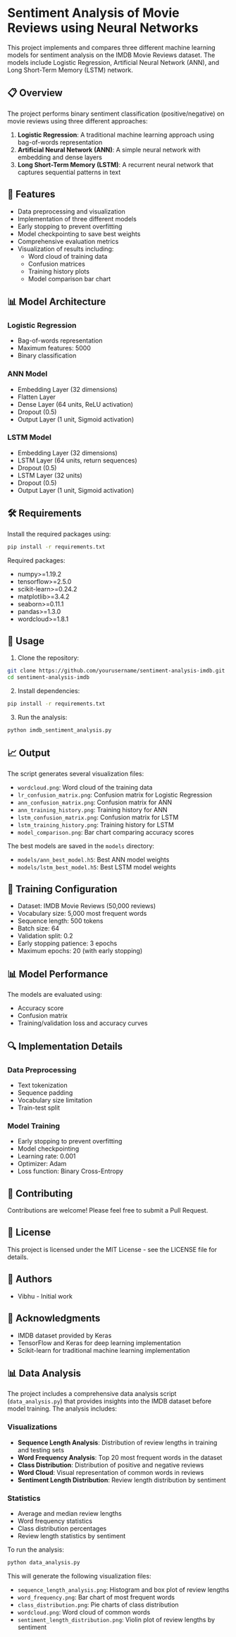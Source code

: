 # Sentiment Analysis of Movie Reviews using Neural Networks

This project implements and compares three different machine learning models for sentiment analysis on the IMDB Movie Reviews dataset. The models include Logistic Regression, Artificial Neural Network (ANN), and Long Short-Term Memory (LSTM) network.

## 📋 Overview

The project performs binary sentiment classification (positive/negative) on movie reviews using three different approaches:
1. **Logistic Regression**: A traditional machine learning approach using bag-of-words representation
2. **Artificial Neural Network (ANN)**: A simple neural network with embedding and dense layers
3. **Long Short-Term Memory (LSTM)**: A recurrent neural network that captures sequential patterns in text

## 🎯 Features

- Data preprocessing and visualization
- Implementation of three different models
- Early stopping to prevent overfitting
- Model checkpointing to save best weights
- Comprehensive evaluation metrics
- Visualization of results including:
  - Word cloud of training data
  - Confusion matrices
  - Training history plots
  - Model comparison bar chart

## 📊 Model Architecture

### Logistic Regression
- Bag-of-words representation
- Maximum features: 5000
- Binary classification

### ANN Model
- Embedding Layer (32 dimensions)
- Flatten Layer
- Dense Layer (64 units, ReLU activation)
- Dropout (0.5)
- Output Layer (1 unit, Sigmoid activation)

### LSTM Model
- Embedding Layer (32 dimensions)
- LSTM Layer (64 units, return sequences)
- Dropout (0.5)
- LSTM Layer (32 units)
- Dropout (0.5)
- Output Layer (1 unit, Sigmoid activation)

## 🛠️ Requirements

Install the required packages using:
```bash
pip install -r requirements.txt
```

Required packages:
- numpy>=1.19.2
- tensorflow>=2.5.0
- scikit-learn>=0.24.2
- matplotlib>=3.4.2
- seaborn>=0.11.1
- pandas>=1.3.0
- wordcloud>=1.8.1

## 🚀 Usage

1. Clone the repository:
```bash
git clone https://github.com/yourusername/sentiment-analysis-imdb.git
cd sentiment-analysis-imdb
```

2. Install dependencies:
```bash
pip install -r requirements.txt
```

3. Run the analysis:
```bash
python imdb_sentiment_analysis.py
```

## 📈 Output

The script generates several visualization files:
- `wordcloud.png`: Word cloud of the training data
- `lr_confusion_matrix.png`: Confusion matrix for Logistic Regression
- `ann_confusion_matrix.png`: Confusion matrix for ANN
- `ann_training_history.png`: Training history for ANN
- `lstm_confusion_matrix.png`: Confusion matrix for LSTM
- `lstm_training_history.png`: Training history for LSTM
- `model_comparison.png`: Bar chart comparing accuracy scores

The best models are saved in the `models` directory:
- `models/ann_best_model.h5`: Best ANN model weights
- `models/lstm_best_model.h5`: Best LSTM model weights

## 🎯 Training Configuration

- Dataset: IMDB Movie Reviews (50,000 reviews)
- Vocabulary size: 5,000 most frequent words
- Sequence length: 500 tokens
- Batch size: 64
- Validation split: 0.2
- Early stopping patience: 3 epochs
- Maximum epochs: 20 (with early stopping)

## 📊 Model Performance

The models are evaluated using:
- Accuracy score
- Confusion matrix
- Training/validation loss and accuracy curves

## 🔍 Implementation Details

### Data Preprocessing
- Text tokenization
- Sequence padding
- Vocabulary size limitation
- Train-test split

### Model Training
- Early stopping to prevent overfitting
- Model checkpointing
- Learning rate: 0.001
- Optimizer: Adam
- Loss function: Binary Cross-Entropy

## 🤝 Contributing

Contributions are welcome! Please feel free to submit a Pull Request.

## 📝 License

This project is licensed under the MIT License - see the LICENSE file for details.

## 👥 Authors

- Vibhu - Initial work

## 🙏 Acknowledgments

- IMDB dataset provided by Keras
- TensorFlow and Keras for deep learning implementation
- Scikit-learn for traditional machine learning implementation

## 📊 Data Analysis

The project includes a comprehensive data analysis script (`data_analysis.py`) that provides insights into the IMDB dataset before model training. The analysis includes:

### Visualizations
- **Sequence Length Analysis**: Distribution of review lengths in training and testing sets
- **Word Frequency Analysis**: Top 20 most frequent words in the dataset
- **Class Distribution**: Distribution of positive and negative reviews
- **Word Cloud**: Visual representation of common words in reviews
- **Sentiment Length Distribution**: Review length distribution by sentiment

### Statistics
- Average and median review lengths
- Word frequency statistics
- Class distribution percentages
- Review length statistics by sentiment

To run the analysis:
```bash
python data_analysis.py
```

This will generate the following visualization files:
- `sequence_length_analysis.png`: Histogram and box plot of review lengths
- `word_frequency.png`: Bar chart of most frequent words
- `class_distribution.png`: Pie charts of class distribution
- `wordcloud.png`: Word cloud of common words
- `sentiment_length_distribution.png`: Violin plot of review lengths by sentiment 
